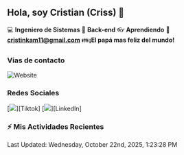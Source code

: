 ## Hola, soy Cristian (Criss) 👋

:computer: **Ingeniero de Sistemas**
:pencil: **Back-end**
:eyeglasses: **Aprendiendo**
:e-mail: **cristinkam11@gmail.com**
:family:**¡El papá mas feliz del mundo!**

### Vias de contacto

![Website](https://github.com/crisskam)

### Redes Sociales

[<img src="./assets/social/Tiktok.png"/>][Tiktok]
[<img src="./assets/social/LinkedIn.png"/>][LinkedIn]

### :zap: Mis Actividades Recientes
<!--RECENT_ACTIVITY:start-->
<!--RECENT_ACTIVITY:end-->
<!--RECENT_ACTIVITY:last_update-->
Last Updated: Wednesday, October 22nd, 2025, 1:23:28 PM
<!--RECENT_ACTIVITY:last_update_end-->
